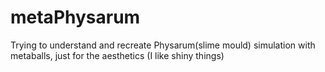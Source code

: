 # metaPhysarum
Trying to understand and recreate Physarum(slime mould) simulation with metaballs, just for the aesthetics (I like shiny things)
